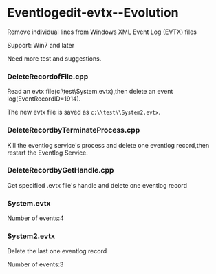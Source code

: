 # Eventlogedit-evtx--Evolution
Remove individual lines from Windows XML Event Log (EVTX) files

Support: Win7 and later

Need more test and suggestions.

### DeleteRecordofFile.cpp

Read an evtx file(c:\\test\\System.evtx),then delete an event log(EventRecordID=1914).

The new evtx file is saved as `c:\\test\\System2.evtx`.

### DeleteRecordbyTerminateProcess.cpp

Kill the eventlog service's process and delete one eventlog record,then restart the Eventlog Service.

### DeleteRecordbyGetHandle.cpp

Get specified .evtx file's handle and delete one eventlog record

### System.evtx

Number of events:4

### System2.evtx

Delete the last one eventlog record

Number of events:3

